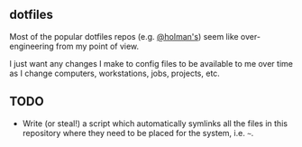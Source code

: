## dotfiles

Most of the popular dotfiles repos (e.g. [@holman's](https://github.com/holman/dotfiles))
seem like over-engineering from my point of view.

I just want any changes I make to config files to be available to me over
time as I change computers, workstations, jobs, projects, etc.

## TODO

* Write (or steal!) a script which automatically symlinks all the files in this
repository where they need to be placed for the system, i.e. `~`.
